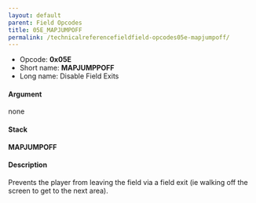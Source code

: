```yaml
---
layout: default
parent: Field Opcodes
title: 05E_MAPJUMPOFF
permalink: /technicalreferencefieldfield-opcodes05e-mapjumpoff/
---
```


-   Opcode: **0x05E**
-   Short name: **MAPJUMPPOFF**
-   Long name: Disable Field Exits

#### Argument

none

#### Stack

  
**MAPJUMPOFF**

#### Description

Prevents the player from leaving the field via a field exit (ie walking off the screen to get to the next area).

